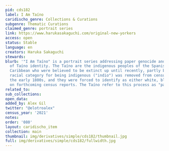 ```yaml
---
pid: cds182
label: I Am Taíno
caridischo_genre: Collections & Curations
subgenre: Thematic Curations
claimed_genre: portrait series
link: https://www.harukasakaguchi.com/original-new-yorkers
access: open
status: Stable
language: en
creators: Haruka Sakaguchi
stewards:
blurb: '"I Am Taíno" is a portrait series addressing paper genocide and the manipulation
  of Taíno identity. The Taíno are the indigenous peoples of the Spanish-speaking
  Caribbean who were believed to be extinct up until recently, partly because the
  racial category for being indigenous ("indio") was removed from census reports in
  the early 1800s, and they were forced to identify as either white, black or mixed
  on forthcoming census reports. The Taíno refer to this process as "paper genocide."'
related_to:
sub_collections:
open_data:
added_by: Alex Gil
twitter: "@elotroalex"
census_year: '2021'
notes:
order: '080'
layout: caridischo_item
collection: main
thumbnail: img/derivatives/simple/cds182/thumbnail.jpg
full: img/derivatives/simple/cds182/fullwidth.jpg
---
```

